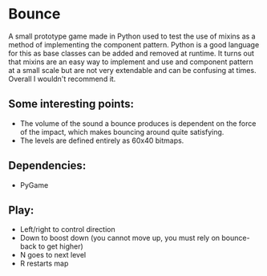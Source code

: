 # Bounce
A small prototype game made in Python used to test the use of mixins as a method of implementing the component pattern. Python is a good language for this as base classes can be added and removed at runtime. It turns out that mixins are an easy way to implement and use and component pattern at a small scale but are not very extendable and can be confusing at times. Overall I wouldn't recommend it.

## Some interesting points:
- The volume of the sound a bounce produces is dependent on the force of the impact, which makes bouncing around quite satisfying.
- The levels are defined entirely as 60x40 bitmaps. 

## Dependencies:
- PyGame

## Play:
- Left/right to control direction
- Down to boost down (you cannot move up, you must rely on bounce-back to get higher)
- N goes to next level
- R restarts map

